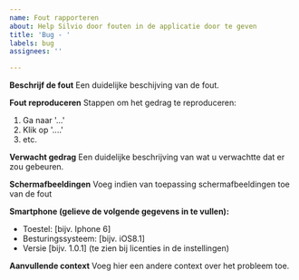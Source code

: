 ```yaml
---
name: Fout rapporteren
about: Help Silvio door fouten in de applicatie door te geven
title: 'Bug - '
labels: bug
assignees: ''

---
```


**Beschrijf de fout**
Een duidelijke beschijving van de fout.

**Fout reproduceren**
Stappen om het gedrag te reproduceren:
1. Ga naar '...'
2. Klik op '....'
3. etc. 

**Verwacht gedrag**
Een duidelijke beschrijving van wat u verwachtte dat er zou gebeuren.

**Schermafbeeldingen**
Voeg indien van toepassing schermafbeeldingen toe van de fout

**Smartphone (gelieve de volgende gegevens in te vullen):**
  - Toestel: [bijv. Iphone 6]
  - Besturingssysteem: [bijv. iOS8.1]
  - Versie [bijv. 1.0.1] (te zien bij licenties in de instellingen)

**Aanvullende context**
Voeg hier een andere context over het probleem toe.
